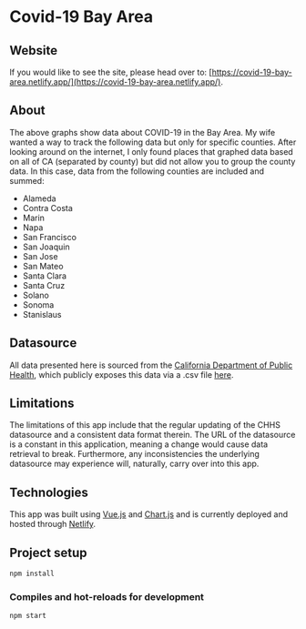 # Covid-19 Bay Area

## Website

If you would like to see the site, please head over to: [https://covid-19-bay-area.netlify.app/](https://covid-19-bay-area.netlify.app/).

## About

The above graphs show data about COVID-19 in the Bay Area. My wife
wanted a way to track the following data but only for specific counties.
After looking around on the internet, I only found places that graphed
data based on all of CA (separated by county) but did not allow you to
group the county data. In this case, data from the following counties
are included and summed:

- Alameda
- Contra Costa
- Marin
- Napa
- San Francisco
- San Joaquin
- San Jose
- San Mateo
- Santa Clara
- Santa Cruz
- Solano
- Sonoma
- Stanislaus

## Datasource

All data presented here is sourced from the [California Department of Public Health](https://data.chhs.ca.gov/dataset/california-covid-19-hospital-data-and-case-statistics"), which publicly exposes this data via a .csv file [here](https://data.chhs.ca.gov/dataset/6882c390-b2d7-4b9a-aefa-2068cee63e47/resource/6cd8d424-dfaa-4bdd-9410-a3d656e1176e/download/covid19data.csv).

## Limitations

The limitations of this app include that the regular updating of the CHHS datasource and a consistent data format therein. The URL of the datasource is a constant in this application, meaning a change would cause data retrieval to break. Furthermore, any inconsistencies the underlying datasource may experience will, naturally, carry over into this app.

## Technologies

This app was built using [Vue.js](https://vuejs.org/) and [Chart.js](https://www.chartjs.org/) and is currently deployed and hosted through [Netlify](https://www.netlify.com/).

## Project setup

```bash
npm install
```

### Compiles and hot-reloads for development

```bash
npm start
```
